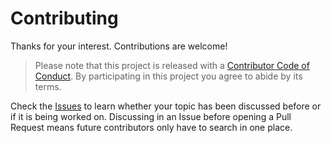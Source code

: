 # Contributing

Thanks for your interest. Contributions are welcome!

> Please note that this project is released with a [Contributor Code of Conduct](CODE_OF_CONDUCT.md). By participating in this project you agree to abide by its terms.

Check the [Issues](https://github.com/olets/zsh-abbr-v6-docs/issues) to learn whether your topic has been discussed before or if it is being worked on. Discussing in an Issue before opening a Pull Request means future contributors only have to search in one place.
